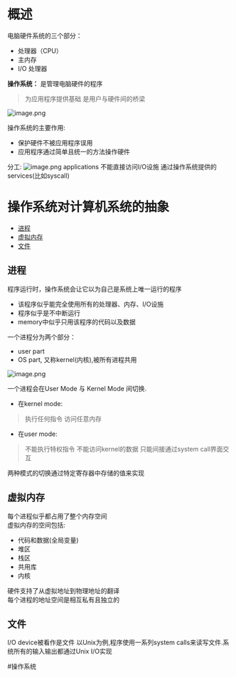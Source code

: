 # 概述

电脑硬件系统的三个部分：
- 处理器（CPU）
- 主内存
- I/O 处理器

**操作系统：** 是管理电脑硬件的程序
>为应用程序提供基础
>是用户与硬件间的桥梁

![image.png](https://s2.loli.net/2023/12/05/vO9SgiPDkzF8jWZ.png)

操作系统的主要作用:
- 保护硬件不被应用程序误用
- 应用程序通过简单且统一的方法操作硬件

分工:
![image.png](https://s2.loli.net/2023/12/05/fXEzBhmtuWLaCI1.png)
applications 不能直接访问I/O设施
通过操作系统提供的services(比如syscall)

# 操作系统对计算机系统的抽象

- [进程](#process)
- [虚拟内存](#memory)
- [文件](#file)

<a id="process"></a>
## 进程
程序运行时，操作系统会让它以为自己是系统上唯一运行的程序  
- 该程序似乎能完全使用所有的处理器、内存、I/O设施  
- 程序似乎是不中断运行  
- memory中似乎只用该程序的代码以及数据  

一个进程分为两个部分：  
- user part
- OS part, 又称kernel(内核),被所有进程共用

![image.png](https://s2.loli.net/2023/12/05/f21WxpGAo4jh5wU.png)

一个进程会在User Mode 与 Kernel Mode 间切换.  
- 在kernel mode:
> 执行任何指令
> 访问任意内存
- 在user mode:
> 不能执行特权指令
> 不能访问kernel的数据
> 只能间接通过system call界面交互

两种模式的切换通过特定寄存器中存储的值来实现  

<a id="memory"></a>
## 虚拟内存
每个进程似乎都占用了整个内存空间  
虚拟内存的空间包括:  
- 代码和数据(全局变量)
- 堆区
- 栈区
- 共用库
- 内核

硬件支持了从虚拟地址到物理地址的翻译  
每个进程的地址空间是相互私有且独立的  

<a id="file"></a>
## 文件
I/O device被看作是文件
以Unix为例,程序使用一系列system calls来读写文件.系统所有的输入输出都通过Unix I/O实现

#操作系统 
